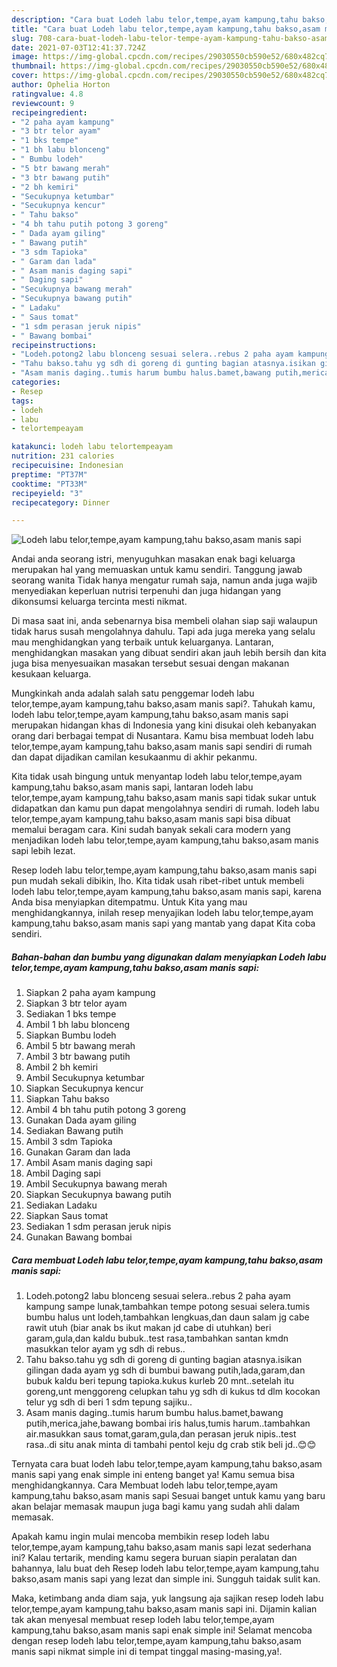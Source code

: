 ```yaml
---
description: "Cara buat Lodeh labu telor,tempe,ayam kampung,tahu bakso,asam manis sapi yang nikmat Untuk Jualan"
title: "Cara buat Lodeh labu telor,tempe,ayam kampung,tahu bakso,asam manis sapi yang nikmat Untuk Jualan"
slug: 708-cara-buat-lodeh-labu-telor-tempe-ayam-kampung-tahu-bakso-asam-manis-sapi-yang-nikmat-untuk-jualan
date: 2021-07-03T12:41:37.724Z
image: https://img-global.cpcdn.com/recipes/29030550cb590e52/680x482cq70/lodeh-labu-telortempeayam-kampungtahu-baksoasam-manis-sapi-foto-resep-utama.jpg
thumbnail: https://img-global.cpcdn.com/recipes/29030550cb590e52/680x482cq70/lodeh-labu-telortempeayam-kampungtahu-baksoasam-manis-sapi-foto-resep-utama.jpg
cover: https://img-global.cpcdn.com/recipes/29030550cb590e52/680x482cq70/lodeh-labu-telortempeayam-kampungtahu-baksoasam-manis-sapi-foto-resep-utama.jpg
author: Ophelia Horton
ratingvalue: 4.8
reviewcount: 9
recipeingredient:
- "2 paha ayam kampung"
- "3 btr telor ayam"
- "1 bks tempe"
- "1 bh labu blonceng"
- " Bumbu lodeh"
- "5 btr bawang merah"
- "3 btr bawang putih"
- "2 bh kemiri"
- "Secukupnya ketumbar"
- "Secukupnya kencur"
- " Tahu bakso"
- "4 bh tahu putih potong 3 goreng"
- " Dada ayam giling"
- " Bawang putih"
- "3 sdm Tapioka"
- " Garam dan lada"
- " Asam manis daging sapi"
- " Daging sapi"
- "Secukupnya bawang merah"
- "Secukupnya bawang putih"
- " Ladaku"
- " Saus tomat"
- "1 sdm perasan jeruk nipis"
- " Bawang bombai"
recipeinstructions:
- "Lodeh.potong2 labu blonceng sesuai selera..rebus 2 paha ayam kampung sampe lunak,tambahkan tempe potong sesuai selera.tumis bumbu halus unt lodeh,tambahkan lengkuas,dan daun salam jg cabe rawit utuh (biar anak bs ikut makan jd cabe di utuhkan) beri garam,gula,dan kaldu bubuk..test rasa,tambahkan santan kmdn masukkan telor ayam yg sdh di rebus.."
- "Tahu bakso.tahu yg sdh di goreng di gunting bagian atasnya.isikan gilingan dada ayam yg sdh di bumbui bawang putih,lada,garam,dan bubuk kaldu beri tepung tapioka.kukus kurleb 20 mnt..setelah itu goreng,unt menggoreng celupkan tahu yg sdh di kukus td dlm kocokan telur yg sdh di beri 1 sdm tepung sajiku.."
- "Asam manis daging..tumis harum bumbu halus.bamet,bawang putih,merica,jahe,bawang bombai iris halus,tumis harum..tambahkan air.masukkan saus tomat,garam,gula,dan perasan jeruk nipis..test rasa..di situ anak minta di tambahi pentol keju dg crab stik beli jd..😊😊"
categories:
- Resep
tags:
- lodeh
- labu
- telortempeayam

katakunci: lodeh labu telortempeayam 
nutrition: 231 calories
recipecuisine: Indonesian
preptime: "PT37M"
cooktime: "PT33M"
recipeyield: "3"
recipecategory: Dinner

---
```



![Lodeh labu telor,tempe,ayam kampung,tahu bakso,asam manis sapi](https://img-global.cpcdn.com/recipes/29030550cb590e52/680x482cq70/lodeh-labu-telortempeayam-kampungtahu-baksoasam-manis-sapi-foto-resep-utama.jpg)

Andai anda seorang istri, menyuguhkan masakan enak bagi keluarga merupakan hal yang memuaskan untuk kamu sendiri. Tanggung jawab seorang  wanita Tidak hanya mengatur rumah saja, namun anda juga wajib menyediakan keperluan nutrisi terpenuhi dan juga hidangan yang dikonsumsi keluarga tercinta mesti nikmat.

Di masa  saat ini, anda sebenarnya bisa membeli olahan siap saji walaupun tidak harus susah mengolahnya dahulu. Tapi ada juga mereka yang selalu mau menghidangkan yang terbaik untuk keluarganya. Lantaran, menghidangkan masakan yang dibuat sendiri akan jauh lebih bersih dan kita juga bisa menyesuaikan masakan tersebut sesuai dengan makanan kesukaan keluarga. 



Mungkinkah anda adalah salah satu penggemar lodeh labu telor,tempe,ayam kampung,tahu bakso,asam manis sapi?. Tahukah kamu, lodeh labu telor,tempe,ayam kampung,tahu bakso,asam manis sapi merupakan hidangan khas di Indonesia yang kini disukai oleh kebanyakan orang dari berbagai tempat di Nusantara. Kamu bisa membuat lodeh labu telor,tempe,ayam kampung,tahu bakso,asam manis sapi sendiri di rumah dan dapat dijadikan camilan kesukaanmu di akhir pekanmu.

Kita tidak usah bingung untuk menyantap lodeh labu telor,tempe,ayam kampung,tahu bakso,asam manis sapi, lantaran lodeh labu telor,tempe,ayam kampung,tahu bakso,asam manis sapi tidak sukar untuk didapatkan dan kamu pun dapat mengolahnya sendiri di rumah. lodeh labu telor,tempe,ayam kampung,tahu bakso,asam manis sapi bisa dibuat memalui beragam cara. Kini sudah banyak sekali cara modern yang menjadikan lodeh labu telor,tempe,ayam kampung,tahu bakso,asam manis sapi lebih lezat.

Resep lodeh labu telor,tempe,ayam kampung,tahu bakso,asam manis sapi pun mudah sekali dibikin, lho. Kita tidak usah ribet-ribet untuk membeli lodeh labu telor,tempe,ayam kampung,tahu bakso,asam manis sapi, karena Anda bisa menyiapkan ditempatmu. Untuk Kita yang mau menghidangkannya, inilah resep menyajikan lodeh labu telor,tempe,ayam kampung,tahu bakso,asam manis sapi yang mantab yang dapat Kita coba sendiri.

<!--inarticleads1-->

##### Bahan-bahan dan bumbu yang digunakan dalam menyiapkan Lodeh labu telor,tempe,ayam kampung,tahu bakso,asam manis sapi:

1. Siapkan 2 paha ayam kampung
1. Siapkan 3 btr telor ayam
1. Sediakan 1 bks tempe
1. Ambil 1 bh labu blonceng
1. Siapkan  Bumbu lodeh
1. Ambil 5 btr bawang merah
1. Ambil 3 btr bawang putih
1. Ambil 2 bh kemiri
1. Ambil Secukupnya ketumbar
1. Siapkan Secukupnya kencur
1. Siapkan  Tahu bakso
1. Ambil 4 bh tahu putih potong 3 goreng
1. Gunakan  Dada ayam giling
1. Sediakan  Bawang putih
1. Ambil 3 sdm Tapioka
1. Gunakan  Garam dan lada
1. Ambil  Asam manis daging sapi
1. Ambil  Daging sapi
1. Ambil Secukupnya bawang merah
1. Siapkan Secukupnya bawang putih
1. Sediakan  Ladaku
1. Siapkan  Saus tomat
1. Sediakan 1 sdm perasan jeruk nipis
1. Gunakan  Bawang bombai




<!--inarticleads2-->

##### Cara membuat Lodeh labu telor,tempe,ayam kampung,tahu bakso,asam manis sapi:

1. Lodeh.potong2 labu blonceng sesuai selera..rebus 2 paha ayam kampung sampe lunak,tambahkan tempe potong sesuai selera.tumis bumbu halus unt lodeh,tambahkan lengkuas,dan daun salam jg cabe rawit utuh (biar anak bs ikut makan jd cabe di utuhkan) beri garam,gula,dan kaldu bubuk..test rasa,tambahkan santan kmdn masukkan telor ayam yg sdh di rebus..
1. Tahu bakso.tahu yg sdh di goreng di gunting bagian atasnya.isikan gilingan dada ayam yg sdh di bumbui bawang putih,lada,garam,dan bubuk kaldu beri tepung tapioka.kukus kurleb 20 mnt..setelah itu goreng,unt menggoreng celupkan tahu yg sdh di kukus td dlm kocokan telur yg sdh di beri 1 sdm tepung sajiku..
1. Asam manis daging..tumis harum bumbu halus.bamet,bawang putih,merica,jahe,bawang bombai iris halus,tumis harum..tambahkan air.masukkan saus tomat,garam,gula,dan perasan jeruk nipis..test rasa..di situ anak minta di tambahi pentol keju dg crab stik beli jd..😊😊




Ternyata cara buat lodeh labu telor,tempe,ayam kampung,tahu bakso,asam manis sapi yang enak simple ini enteng banget ya! Kamu semua bisa menghidangkannya. Cara Membuat lodeh labu telor,tempe,ayam kampung,tahu bakso,asam manis sapi Sesuai banget untuk kamu yang baru akan belajar memasak maupun juga bagi kamu yang sudah ahli dalam memasak.

Apakah kamu ingin mulai mencoba membikin resep lodeh labu telor,tempe,ayam kampung,tahu bakso,asam manis sapi lezat sederhana ini? Kalau tertarik, mending kamu segera buruan siapin peralatan dan bahannya, lalu buat deh Resep lodeh labu telor,tempe,ayam kampung,tahu bakso,asam manis sapi yang lezat dan simple ini. Sungguh taidak sulit kan. 

Maka, ketimbang anda diam saja, yuk langsung aja sajikan resep lodeh labu telor,tempe,ayam kampung,tahu bakso,asam manis sapi ini. Dijamin kalian tak akan menyesal membuat resep lodeh labu telor,tempe,ayam kampung,tahu bakso,asam manis sapi enak simple ini! Selamat mencoba dengan resep lodeh labu telor,tempe,ayam kampung,tahu bakso,asam manis sapi nikmat simple ini di tempat tinggal masing-masing,ya!.

